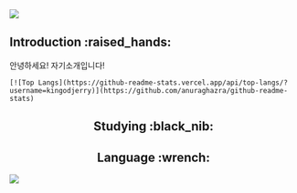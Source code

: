 <img src="https://capsule-render.vercel.app/api?type=waving&color=gradient&height=200&section=header&text=Jerry's%20Github&fontSize=80" />


  <h2>Introduction :raised_hands:</h2>
  <div class="container">
    <div class="left-column">
    안녕하세요! 자기소개입니다!
    </div>
    
    [![Top Langs](https://github-readme-stats.vercel.app/api/top-langs/?username=kingodjerry)](https://github.com/anuraghazra/github-readme-stats)
  </div>


<div align=center>
<h2>Studying :black_nib:</h2>
</div>

<div align=center>
<h2>Language :wrench:</h2>
</div>

<img src="https://capsule-render.vercel.app/api?type=waving&color=gradient&height=200&section=footer" />
